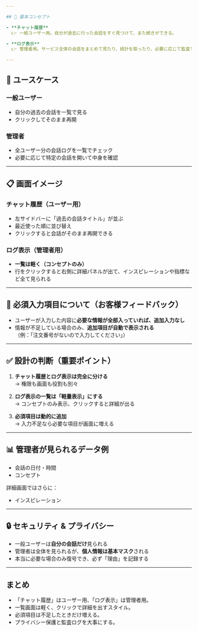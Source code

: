 ```yaml
---

## 🎯 基本コンセプト

- **チャット履歴**  
  👉 一般ユーザー用。自分が過去に行った会話をすぐ見つけて、また続きができる。  

- **ログ表示**  
  👉 管理者用。サービス全体の会話をまとめて見たり、統計を取ったり、必要に応じて監査できる。  

---
```


## 👥 ユースケース

### 一般ユーザー
- 自分の過去の会話を一覧で見る 
- クリックしてそのまま再開  

### 管理者
- 全ユーザー分の会話ログを一覧でチェック   
- 必要に応じて特定の会話を開いて中身を確認  

---

## 📋 画面イメージ

### チャット履歴（ユーザー用）
- 左サイドバーに「過去の会話タイトル」が並ぶ  
- 最近使った順に並び替え  
- クリックすると会話がそのまま再開できる  

### ログ表示（管理者用）  
- **一覧は軽く（コンセプトのみ）**  
- 行をクリックすると右側に詳細パネルが出て、インスピレーションや指標など全て見られる  

---

## 📝 必須入力項目について（お客様フィードバック）

- ユーザーが入力した内容に**必要な情報が全部入っていれば、追加入力なし**  
- 情報が不足している場合のみ、**追加項目が自動で表示される**  
  （例：「注文番号がないので入力してください」）  

---

## ✅ 設計の判断（重要ポイント）

1. **チャット履歴とログ表示は完全に分ける**  
   → 権限も画面も役割も別々

2. **ログ表示の一覧は「軽量表示」にする**  
   → コンセプトのみ表示、クリックすると詳細が出る  

3. **必須項目は動的に追加**  
   → 入力不足なら必要な項目が画面に増える  

---

## 📊 管理者が見られるデータ例

- 会話の日付・時間
- コンセプト

詳細画面ではさらに：  
- インスピレーション  

---

## 🔒 セキュリティ & プライバシー

- 一般ユーザーは**自分の会話だけ**見られる  
- 管理者は全体を見られるが、**個人情報は基本マスク**される  
- 本当に必要な場合のみ復号でき、必ず「理由」を記録する   

---

## まとめ

- 「チャット履歴」はユーザー用、「ログ表示」は管理者用。 
- 一覧画面は軽く、クリックで詳細を出すスタイル。  
- 必須項目は不足したときだけ増える。  
- プライバシー保護と監査ログを大事にする。  

